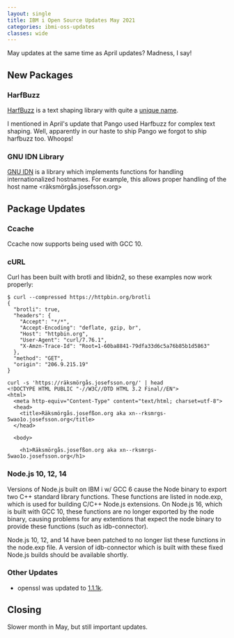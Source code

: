 ```yaml
---
layout: single
title: IBM i Open Source Updates May 2021
categories: ibmi-oss-updates
classes: wide
---
```


May updates at the same time as April updates? Madness, I say!

## New Packages

### HarfBuzz

[HarfBuzz](https://harfbuzz.github.io/) is a text shaping library with quite a [unique name](https://harfbuzz.github.io/why-is-it-called-harfbuzz.html).

I mentioned in April's update that Pango used Harfbuzz for complex text shaping. Well, apparently in our haste to ship Pango we forgot to ship harfbuzz too. Whoops!

### GNU IDN Library

[GNU IDN](https://www.gnu.org/software/libidn/) is a library which implements functions for handling internationalized hostnames. For example, this allows proper handling of the host name <räksmörgås.josefsson.org>

## Package Updates

### Ccache

Ccache now supports being used with GCC 10.

### cURL

Curl has been built with brotli and libidn2, so these examples now work properly:

```text
$ curl --compressed https://httpbin.org/brotli 
{
  "brotli": true, 
  "headers": {
    "Accept": "*/*", 
    "Accept-Encoding": "deflate, gzip, br", 
    "Host": "httpbin.org", 
    "User-Agent": "curl/7.76.1", 
    "X-Amzn-Trace-Id": "Root=1-60ba8841-79dfa33d6c5a76b85b1d5863"
  }, 
  "method": "GET", 
  "origin": "206.9.215.19"
}

curl -s 'https://räksmörgås.josefsson.org/' | head
<!DOCTYPE HTML PUBLIC "-//W3C//DTD HTML 3.2 Final//EN">
<html>
  <meta http-equiv="Content-Type" content="text/html; charset=utf-8">
  <head>
    <title>Räksmörgås.josefßon.org aka xn--rksmrgs-5wao1o.josefsson.org</title>
  </head>

  <body>

    <h1>Räksmörgås.josefßon.org aka xn--rksmrgs-5wao1o.josefsson.org</h1>
```

### Node.js 10, 12, 14

Versions of Node.js built on IBM i w/ GCC 6 cause the Node binary to export two C++ standard library functions. These functions are listed in node.exp, which is used for building C/C++ Node.js extensions. On Node.js 16, which is built with GCC 10, these functions are no longer exported by the node binary, causing problems for any extentions that expect the node binary to provide these functions (such as idb-connector).

Node.js 10, 12, and 14 have been patched to no longer list these functions in the node.exp file. A version of idb-connector which is built with these fixed Node.js builds should be available shortly.

### Other Updates

- openssl was updated to [1.1.1k](https://www.openssl.org/news/changelog.html#openssl-111).

## Closing

Slower month in May, but still important updates.
